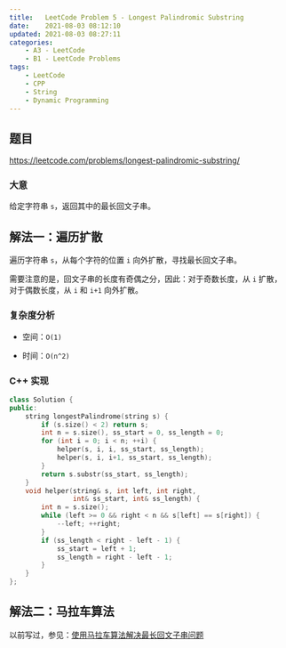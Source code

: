 ```yaml
---
title:   LeetCode Problem 5 - Longest Palindromic Substring
date:    2021-08-03 08:12:10
updated: 2021-08-03 08:27:11
categories:
    - A3 - LeetCode
    - B1 - LeetCode Problems
tags:
    - LeetCode
    - CPP
    - String
    - Dynamic Programming
---
```


## 题目

<https://leetcode.com/problems/longest-palindromic-substring/>

### 大意

给定字符串 `s`，返回其中的最长回文子串。

<!-- more -->

## 解法一：遍历扩散

遍历字符串 `s`，从每个字符的位置 `i` 向外扩散，寻找最长回文子串。

需要注意的是，回文子串的长度有奇偶之分，因此：对于奇数长度，从 `i` 扩散，对于偶数长度，从 `i` 和 `i+1` 向外扩散。

### 复杂度分析

- 空间：`O(1)`

- 时间：`O(n^2)`

### C++ 实现

```cpp
class Solution {
public:
    string longestPalindrome(string s) {
        if (s.size() < 2) return s;
        int n = s.size(), ss_start = 0, ss_length = 0;
        for (int i = 0; i < n; ++i) {
            helper(s, i, i, ss_start, ss_length);
            helper(s, i, i+1, ss_start, ss_length);
        }
        return s.substr(ss_start, ss_length);
    }
    void helper(string& s, int left, int right,
                int& ss_start, int& ss_length) {
        int n = s.size();
        while (left >= 0 && right < n && s[left] == s[right]) {
            --left; ++right;
        }
        if (ss_length < right - left - 1) {
            ss_start = left + 1;
            ss_length = right - left - 1;
        }
    }
};
```

## 解法二：马拉车算法

以前写过，参见：[使用马拉车算法解决最长回文子串问题](/posts/apply-manacher-s-algorithm-to-solve-longest-palindromic-substring-problem/)
